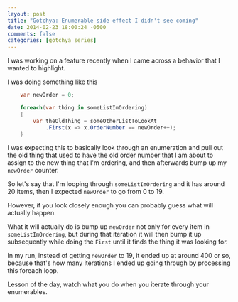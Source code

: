 ```yaml
---
layout: post
title: "Gotchya: Enumerable side effect I didn't see coming"
date: 2014-02-23 18:00:24 -0500
comments: false
categories: [gotchya series]
---
```


I was working on a feature recently when I came across a behavior that I wanted to highlight.

<!-- more -->

I was doing something like this

``` c#
	var newOrder = 0;

	foreach(var thing in someListImOrdering)
	{
		var theOldThing = someOtherListToLookAt
			.First(x => x.OrderNumber == newOrder++);
	}
```

I was expecting this to basically look through an enumeration and pull out the old thing that used to have the old order number that I am about to assign to the new thing that I'm ordering, and then afterwards bump up my `newOrder` counter.

So let's say that I'm looping through `someListImOrdering` and it has around 20 items, then I expected `newOrder` to go from 0 to 19.

However, if you look closely enough you can probably guess what will actually happen.

What it will actually do is bump up `newOrder` not only for every item in `someListImOrdering`, but during that iteration it will then bump it up subsequently while doing the `First` until it finds the thing it was looking for.

In my run, instead of getting `newOrder` to 19, it ended up at around 400 or so, because that's how many iterations I ended up going through by processing this foreach loop.

Lesson of the day, watch what you do when you iterate through your enumerables.